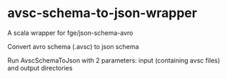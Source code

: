 # avsc-schema-to-json-wrapper

A scala wrapper for fge/json-schema-avro

Convert avro schema (.avsc) to json schema

Run AvscSchemaToJson with 2 parameters: input (containing avsc files) and output directories
